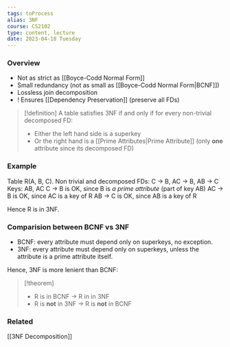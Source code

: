 ```yaml
---
tags: toProcess
alias: 3NF
course: CS2102
type: content, lecture
date: 2023-04-18 Tuesday
---
```


### Overview
- Not as strict as [[Boyce-Codd Normal Form]]
- Small redundancy (not as small as [[Boyce-Codd Normal Form|BCNF]])
- Lossless join decomposition
- ! Ensures [[Dependency Preservation]] (preserve all FDs)

>[!definition]
> A table satisfies 3NF if and only if for every non-trivial decomposed FD:
> - Either the left hand side is a superkey
> - Or the right hand is a [[Prime Attributes|Prime Attribute]] (only **one** attribute since its decomposed FD) 

### Example

Table R(A, B, C). 
Non trivial and decomposed FDs: C -> B, AC -> B, AB -> C
Keys: AB, AC
C -> B is OK, since B is *a prime attribute* (part of key AB)
AC -> B is OK, since AC is a key of R
AB -> C is OK, since AB is a key of R

Hence R is in 3NF.

### Comparision between BCNF vs 3NF

- BCNF: every attribute must depend only on superkeys, no exception.
- 3NF: every attribute must depend only on superkeys, unless the attribute is a prime attribute itself.

Hence, 3NF is more lenient than BCNF:

>[!theorem]
> - R is in BCNF -> R in in 3NF
> - R is **not** in 3NF -> R is **not** in BCNF

### Related

[[3NF Decomposition]]